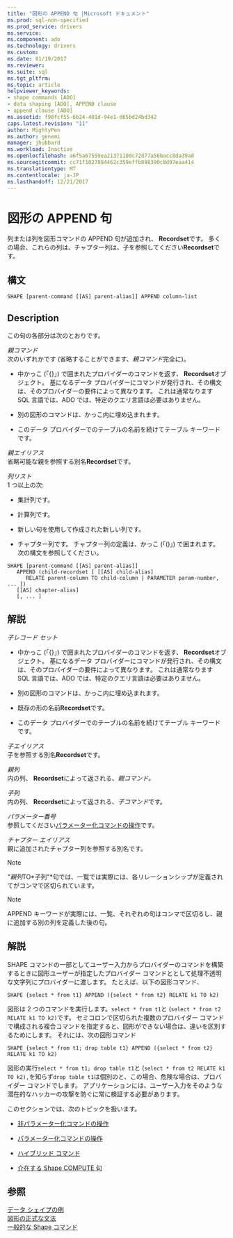 ```yaml
---
title: "図形の APPEND 句 |Microsoft ドキュメント"
ms.prod: sql-non-specified
ms.prod_service: drivers
ms.service: 
ms.component: ado
ms.technology: drivers
ms.custom: 
ms.date: 01/19/2017
ms.reviewer: 
ms.suite: sql
ms.tgt_pltfrm: 
ms.topic: article
helpviewer_keywords:
- shape commands [ADO]
- data shaping [ADO], APPEND clause
- append clause [ADO]
ms.assetid: f90fcf55-6b24-401d-94e1-d65bd24bd342
caps.latest.revision: "11"
author: MightyPen
ms.author: genemi
manager: jhubbard
ms.workload: Inactive
ms.openlocfilehash: a6f5a67559ea2137110dc72d77a56bacc8da39a8
ms.sourcegitcommit: cc71f1027884462c359effb898390c8d97eaa414
ms.translationtype: MT
ms.contentlocale: ja-JP
ms.lasthandoff: 12/21/2017
---
```

# <a name="shape-append-clause"></a>図形の APPEND 句
列または列を図形コマンドの APPEND 句が追加され、 **Recordset**です。 多くの場合、これらの列は、チャプター列は、子を参照してください**Recordset**です。  
  
## <a name="syntax"></a>構文  
  
```  
SHAPE [parent-command [[AS] parent-alias]] APPEND column-list  
```  
  
## <a name="description"></a>Description  
 この句の各部分は次のとおりです。  
  
 *親コマンド*  
 次のいずれかです (省略することができます、*親コマンド*完全に)。  
  
-   中かっこ (「{}」) で囲まれたプロバイダーのコマンドを返す、 **Recordset**オブジェクト。 基になるデータ プロバイダーにコマンドが発行され、その構文は、そのプロバイダーの要件によって異なります。 これは通常なります SQL 言語では、ADO では、特定のクエリ言語は必要はありません。  
  
-   別の図形のコマンドは、かっこ内に埋め込まれます。  
  
-   このデータ プロバイダーでのテーブルの名前を続けてテーブル キーワードです。  
  
 *親エイリアス*  
 省略可能な親を参照する別名**Recordset**です。  
  
 *列リスト*  
 1 つ以上の次:  
  
-   集計列です。  
  
-   計算列です。  
  
-   新しい句を使用して作成された新しい列です。  
  
-   チャプター列です。 チャプター列の定義は、かっこ (「()」) で囲まれます。 次の構文を参照してください。  
  
```  
SHAPE [parent-command [[AS] parent-alias]]  
   APPEND (child-recordset [ [[AS] child-alias]   
      RELATE parent-column TO child-column | PARAMETER param-number, ... ])  
   [[AS] chapter-alias]   
   [, ... ]  
```  
  
## <a name="remarks"></a>解説  
 *子レコード セット*  
 -   中かっこ (「{}」) で囲まれたプロバイダーのコマンドを返す、 **Recordset**オブジェクト。 基になるデータ プロバイダーにコマンドが発行され、その構文は、そのプロバイダーの要件によって異なります。 これは通常なります SQL 言語では、ADO では、特定のクエリ言語は必要はありません。  
  
-   別の図形のコマンドは、かっこ内に埋め込まれます。  
  
-   既存の形の名前**Recordset**です。  
  
-   このデータ プロバイダーでのテーブルの名前を続けてテーブル キーワードです。  
  
 *子エイリアス*  
 子を参照する別名**Recordset**です。  
  
 *親列*  
 内の列、 **Recordset**によって返される、*親コマンド。*  
  
 *子列*  
 内の列、 **Recordset**によって返される、*子コマンド*です。  
  
 *パラメーター番号*  
 参照してください[パラメーター化コマンドの操作](../../../ado/guide/data/operation-of-parameterized-commands.md)です。  
  
 *チャプター エイリアス*  
 親に追加されたチャプター列を参照する別名です。  
  
> [!NOTE]
>  *"親列*TO*子列"*句では、一覧では実際には、各リレーションシップが定義されてがコンマで区切られています。  
  
> [!NOTE]
>  APPEND キーワードが実際には、一覧、それぞれの句はコンマで区切るし、親に追加する別の列を定義した後の句。  
  
## <a name="remarks"></a>解説  
 SHAPE コマンドの一部としてユーザー入力からプロバイダーのコマンドを構築するときに図形ユーザーが指定したプロバイダー コマンドととして処理不透明な文字列にプロバイダーに渡します。 たとえば、以下の図形コマンド、  
  
```  
SHAPE {select * from t1} APPEND ({select * from t2} RELATE k1 TO k2)  
```  
  
 図形は 2 つのコマンドを実行します。`select * from t1`と (`select * from t2 RELATE k1 TO k2)`です。 セミコロンで区切られた複数のプロバイダー コマンドで構成される複合コマンドを指定すると、図形ができない場合は、違いを区別するためにします。 それには、次の図形コマンド  
  
```  
SHAPE {select * from t1; drop table t1} APPEND ({select * from t2} RELATE k1 TO k2)  
```  
  
 図形の実行`select * from t1; drop table t1`と (`select * from t2 RELATE k1 TO k2),`を知らず`drop table t1`は個別のと、この場合、危険な場合は、プロバイダー コマンドでします。 アプリケーションには、ユーザー入力をそのような潜在的なハッカーの攻撃を防ぐに常に検証する必要があります。  
  
 このセクションでは、次のトピックを扱います。  
  
-   [非パラメーター化コマンドの操作](../../../ado/guide/data/operation-of-non-parameterized-commands.md)  
  
-   [パラメーター化コマンドの操作](../../../ado/guide/data/operation-of-parameterized-commands.md)  
  
-   [ハイブリッド コマンド](../../../ado/guide/data/hybrid-commands.md)  
  
-   [介在する Shape COMPUTE 句](../../../ado/guide/data/intervening-shape-compute-clauses.md)  
  
## <a name="see-also"></a>参照  
 [データ シェイプの例](../../../ado/guide/data/data-shaping-example.md)   
 [図形の正式な文法](../../../ado/guide/data/formal-shape-grammar.md)   
 [一般的な Shape コマンド](../../../ado/guide/data/shape-commands-in-general.md)
